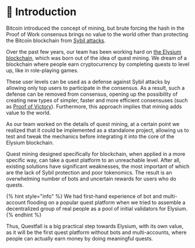 # 📌 Introduction

Bitcoin introduced the concept of mining, but brute forcing the hash in the Proof of Work consensus brings no value to the world other than protecting the Bitcoin blockchain from [Sybil attacks](https://en.wikipedia.org/wiki/Sybil\_attack).

Over the past few years, our team has been working hard on [the Elysium blockchain](https://docs.elysium-chain.com/en), which was born out of the idea of quest mining. We dream of a blockchain where people earn cryptocurrency by completing quests to level up, like in role-playing games.&#x20;

These user levels can be used as a defense against Sybil attacks by allowing only top users to participate in the consensus. As a result, such a defense can be removed from consensus, opening up the possibility of creating new types of simpler, faster and more efficient consensuses (such as [Proof of Victory](https://docs.elysium-chain.com/en/elysium/proof-of-victory)). Furthermore, this approach implies that mining adds value to the world.

As our team worked on the details of quest mining, at a certain point we realized that it could be implemented as a standalone project, allowing us to test and tweak the mechanics before integrating it into the core of the Elysium blockchain.

Quest mining designed specifically for blockchain, when applied in a more specific way, can take a quest platform to an unreachable level. After all, existing solutions have significant weaknesses, the most important of which are the lack of Sybil protection and poor tokenomics. The result is an overwhelming number of bots and uncertain rewards for users who do quests.&#x20;

{% hint style="info" %}
We had first-hand experience of bot and multi-account flooding on a popular quest platform when we tried to assemble a decentralized group of real people as a pool of initial validators for Elysium.
{% endhint %}

Thus, Questfall is a big practical step towards Elysium, with its own value, as it will be the first quest platform without bots and multi-accounts, where people can actually earn money by doing meaningful quests.
